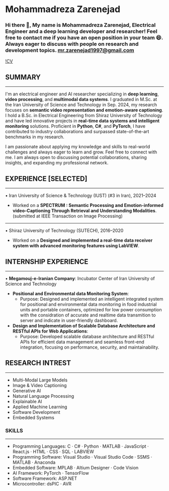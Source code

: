 # Mohammadreza Zarenejad

### Hi there 👋, My name is Mohammadreza Zarenejad, Electrical Engineer and a deep learning developer and researcher! Feel free to contact me if you have an open position in your team 😄. Always eager to discuss with people on research and development topics. mr.zarenejad1997@gmail.com 
[!CV](https://drive.google.com/file/d/11j-ypT5udjfGnt8I85flJ-Sth8FOLWux/view?usp=drive_link)


## SUMMARY
------------
I'm an electrical engineer and AI researcher specializing in **deep learning**, **video processing**, and **multimodal data systems**. I graduated in M.Sc. at the Iran University of Science and Technology in Sep. 2024, my research focuses on **semantic video representation and emotion-aware captioning**. I hold a B.Sc. in Electrical Engineering from Shiraz University of Technology and have led innovative projects in **real-time data systems and intelligent monitoring** solutions. Proficient in **Python**, **C#**, and **PyTorch**, I have contributed to industry collaborations and surpassed state-of-the-art benchmarks in my research.

I am passionate about applying my knowledge and skills to real-world challenges and always eager to learn and grow.
Feel free to connect with me. I am always open to discussing potential collaborations, sharing insights, and expanding my professional network.
## EXPERIENCE [SELECTED]
--------------------------
• Iran University of Science & Technology (IUST) (#3 in Iran), 2021–2024
 - Worked on a **SPECTRUM : Semantic Processing and Emotion-informed video-Captioning Through Retrieval and Understanding Modalities**. 
 (submitted at IEEE Transaction on Image Processing)
--------------------------
• Shiraz University of Technology (SUTECH), 2016–2020
 - Worked on a **Designed and implemented a real-time data receiver system with advanced monitoring features using LabVIEW**.
## INTERNSHIP EXPERIENCE    
--------------------------
•	**Megamouj-e-Iranian Company**: Incubator Center of Iran University of Science and Technology          
  -	**Positional and Environmental data Monitoring System**:
    -	Purpose: Designed and implemented an intelligent integrated system for positional and environmental data monitoring in food industrial units and portable containers, optimized for low power consumption with the considration of accurate and realtime data transmition to server and indicate in user-friendly dashboard.
  -	**Design and Implementation of Scalable Database Architecture and RESTful APIs for Web Applications**:
    -	Purpose: Developed scalable database architecture and RESTful APIs for efficient data management and seamless front-end integration, focusing on performance, security, and maintainability.
## RESEARCH INTREST
-------------------------- 
-	Multi-Modal Large Models
-	Image & Video Captioning
-	Generative AI
-	Natural Language Processing
-	Explainable AI
-	Applied Machine Learning
-	Software Development
-	Embedded Systems

### SKILLS
-------
- Programming Languages: C · C# · Python · MATLAB · JavaScript · React.js · HTML · CSS · SQL · LABVIEW
- Programming Software: Visual Studio · Visual Studio Code · SSMS · MATLAB · Anaconda
- Embedded Software: MPLAB · Altium Designer · Code Vision 
- AI Framework: PyTorch · TensorFlow
- Software Framework: ASP.NET
- Microcontroller: dsPIC · AVR
